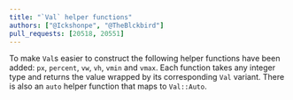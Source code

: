 ```yaml
---
title: "`Val` helper functions"
authors: ["@Ickshonpe", "@TheBlckbird"]
pull_requests: [20518, 20551]
---
```


To make `Val`s easier to construct the following helper functions have been added: `px`, `percent`, `vw`, `vh`, `vmin` and `vmax`. Each function takes any integer type and returns the value wrapped by its corresponding `Val` variant. There is also an `auto` helper function that maps to `Val::Auto`.
